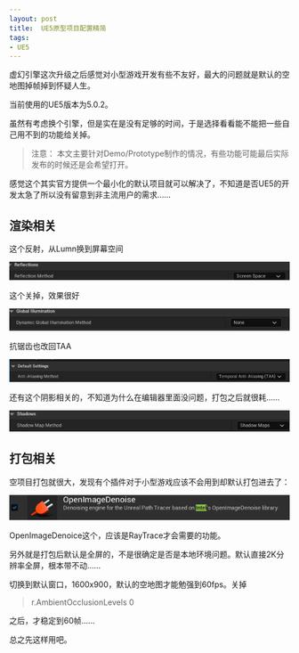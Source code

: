 ```yaml
---
layout: post
title:  UE5原型项目配置精简
tags:
- UE5
---
```


虚幻引擎这次升级之后感觉对小型游戏开发有些不友好，最大的问题就是默认的空地图掉帧掉到怀疑人生。

当前使用的UE5版本为5.0.2。

虽然有考虑换个引擎，但是实在是没有足够的时间，于是选择看看能不能把一些自己用不到的功能给关掉。

> 注意： 本文主要针对Demo/Prototype制作的情况，有些功能可能最后实际发布的时候还是会希望打开。

感觉这个其实官方提供一个最小化的默认项目就可以解决了，不知道是否UE5的开发太急了所以没有留意到非主流用户的需求……

## 渲染相关

这个反射，从Lumn换到屏幕空间

![](/images/ue5-simplify/2022-07-25-21-57-17-image.png)

这个关掉，效果很好

![](/images/ue5-simplify/2022-07-25-21-57-39-image.png)

抗锯齿也改回TAA

![](/images/ue5-simplify/2022-07-25-21-58-05-image.png)

还有这个阴影相关的，不知道为什么在编辑器里面没问题，打包之后就很耗……

![](/images/ue5-simplify/2022-07-25-21-58-23-image.png)

## 打包相关

空项目打包就很大，发现有个插件对于小型游戏应该不会用到却默认打包进去了：

![](/images/ue5-simplify/2022-07-25-21-55-47-image.png)

OpenImageDenoice这个，应该是RayTrace才会需要的功能。



另外就是打包后默认是全屏的，不是很确定是否是本地环境问题。默认直接2K分辨率全屏，根本带不动……

切换到默认窗口，1600x900，默认的空地图才能勉强到60fps。关掉

> r.AmbientOcclusionLevels 0

之后，才稳定到60帧……

总之先这样用吧。


